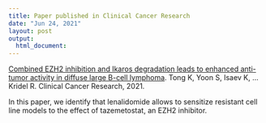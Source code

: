 ```yaml
---
title: Paper published in Clinical Cancer Research
date: "Jun 24, 2021"
layout: post
output:
  html_document:
---
```


[Combined EZH2 inhibition and Ikaros degradation leads to enhanced anti-tumor activity in diffuse large B-cell lymphoma](https://clincancerres.aacrjournals.org/content/early/2021/06/23/1078-0432.CCR-20-4027). Tong K, Yoon S, Isaev K, ... Kridel R. Clinical Cancer Research, 2021.

In this paper, we identify that lenalidomide allows to sensitize resistant cell line models to the effect of tazemetostat, an EZH2 inhibitor.
